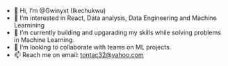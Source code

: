 - 👋 Hi, I’m @Gwinyxt (Ikechukwu)
- 👀 I’m interested in React, Data analysis, Data Engineering and Machine Learnining
- 🌱 I’m currently building and upgarading my skills while solving problems in Machine Learning.
- 💞️ I’m looking to collaborate with teams on ML projects.
- 📫 Reach me on email: tontac32@yahoo.com

<!---
Gwinyxt/Gwinyxt is a ✨ special ✨ repository because its `README.md` (this file) appears on your GitHub profile.
You can click the Preview link to take a look at your changes.
--->
